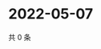 # 2022-05-07

共 0 条

<!-- BEGIN WEIBO -->
<!-- 最后更新时间 Sat May 07 2022 15:01:04 GMT+0800 (China Standard Time) -->

<!-- END WEIBO -->
